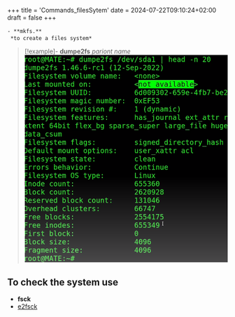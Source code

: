 +++
title = 'Commands_filesSytem'
date = 2024-07-22T09:10:24+02:00
draft = false
+++

    - **mkfs.** 
	 *to create a files system*
>[!example]- **dumpe2fs** *pariont name*
 ![Pasted_image_20240428103117.png](/static/Pasted_image_20240428103117.png)

## To check the system use 
- **fsck**
- [e2fsck](/e2fsck.md) 